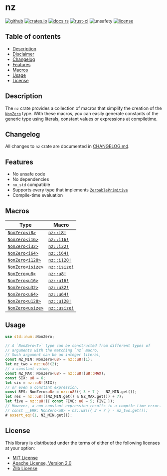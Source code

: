 # nz

[![github]](https://github.com/noelhorvath/nz)
[![crates.io]](https://crates.io/crates/nz/0.4.0)
[![docs.rs]](https://docs.rs/nz/0.4.0/nz)
[![rust-ci]](https://github.com/noelhorvath/nz/actions?query=branch%3A0.4.0)
![unsafety]
[![license]](#license)

[github]: https://img.shields.io/badge/github-8da0cb?style=for-the-badge&logo=github
[crates.io]: https://img.shields.io/badge/crates.io-0.4.0-orange?style=for-the-badge&logo=rust
[docs.rs]: https://img.shields.io/docsrs/nz/0.4.0?style=for-the-badge&logo=docs.rs
[rust-ci]: https://img.shields.io/github/actions/workflow/status/noelhorvath/nz/check.yml?branch=0.4.0&style=for-the-badge&logo=github
[unsafety]: https://img.shields.io/badge/unsafe-forbidden-brightgreen?style=for-the-badge&logo=rust
[license]: https://img.shields.io/badge/License-MIT_OR_Zlib_OR_APACHE_2.0-blue?style=for-the-badge

## Table of contents

* [Description](#description)
* [Disclaimer](#disclaimer)
* [Changelog](#changelog)
* [Features](#features)
* [Macros](#macros)
* [Usage](#usage)
* [License](#license)

## Description

The `nz` crate provides a collection of macros that simplify the creation
of the [`NonZero`] type. With these macros, you can easily generate constants
of the generic type using literals, constant values or expressions at
compiletime.

[`NonZero`]: https://doc.rust-lang.org/1.79.0/core/num/struct.NonZero.html

## Changelog

All changes to `nz` crate are documented in [CHANGELOG.md](changelog.md).

## Features

* No unsafe code
* No dependencies
* `no_std` compatible
* Supports every type that implements [`ZeroablePrimitive`]
* Compile-time evaluation

[`ZeroablePrimitive`]: https://doc.rust-lang.org/1.79.0/core/num/trait.ZeroablePrimitive.html

## Macros

| Type | Macro |
|------|-------|
| [`NonZero<i8>`](https://doc.rust-lang.org/1.79.0/core/num/type.NonZeroI8.html) | [`nz::i8!`](https://docs.rs/nz/0.4.0/nz/macro.i8.html) |
| [`NonZero<i16>`](https://doc.rust-lang.org/1.79.0/core/num/type.NonZeroI16.html) | [`nz::i16!`](https://docs.rs/nz/0.4.0/nz/macro.i16.html) |
| [`NonZero<i32>`](https://doc.rust-lang.org/1.79.0/core/num/type.NonZeroI32.html) | [`nz::i32!`](https://docs.rs/nz/0.4.0/nz/macro.i32.html) |
| [`NonZero<i64>`](https://doc.rust-lang.org/1.79.0/core/num/type.NonZeroI16.html) | [`nz::i64!`](https://docs.rs/nz/0.4.0/nz/macro.i64.html) |
| [`NonZero<i128>`](https://doc.rust-lang.org/1.79.0/core/num/type.NonZeroI128.html) | [`nz::i128!`](https://docs.rs/nz/0.4.0/nz/macro.i128.html) |
| [`NonZero<isize>`](https://doc.rust-lang.org/1.79.0/core/num/type.NonZeroIsize.html) | [`nz::isize!`](https://docs.rs/nz/0.4.0/nz/macro.isize.html) |
| [`NonZero<u8>`](https://doc.rust-lang.org/1.79.0/core/num/type.NonZeroU8.html) | [`nz::u8!`](https://docs.rs/nz/0.4.0/nz/macro.u8.html) |
| [`NonZero<u16>`](https://doc.rust-lang.org/1.79.0/core/num/type.NonZeroU16.html) | [`nz::u16!`](https://docs.rs/nz/0.4.0/nz/macro.u16.html) |
| [`NonZero<u32>`](https://doc.rust-lang.org/1.79.0/core/num/type.NonZeroU32.html) | [`nz::u32!`](https://docs.rs/nz/0.4.0/nz/macro.u32.html) |
| [`NonZero<u64>`](https://doc.rust-lang.org/1.79.0/core/num/type.NonZeroU64.html) | [`nz::u64!`](https://docs.rs/nz/0.4.0/nz/macro.u64.html) |
| [`NonZero<u128>`](https://doc.rust-lang.org/1.79.0/core/num/type.NonZeroU128.html) | [`nz::u128!`](https://docs.rs/nz/0.4.0/nz/macro.u128.html) |
| [`NonZero<usize>`](https://doc.rust-lang.org/1.79.0/core/num/type.NonZeroUsize.html) | [`nz::usize!`](https://docs.rs/nz/0.4.0/nz/macro.usize.html) |

## Usage

```rust
use std::num::NonZero;

// A `NonZero<T>` type can be constructed from different types of
// arguments with the matching `nz` macro.
// Such argument can be an integer literal,
const NZ_MIN: NonZero<u8> = nz::u8!(1);
let nz_two = nz::u8!(2);
// a constant value,
const NZ_MAX: NonZero<u8> = nz::u8!(u8::MAX);
const SIX: u8 = 6;
let six = nz::u8!(SIX);
// or even a constant expression.
const RES: NonZero<u8> = nz::u8!({ 3 + 7 } - NZ_MIN.get());
let res = nz::u8!((NZ_MIN.get() & NZ_MAX.get()) + 7);
let five = nz::u8!({ const FIVE: u8 = 5; FIVE });
// However, a non-constant expression results in a compile-time error.
// const __ERR: NonZero<u8> = nz::u8!({ 3 + 7 } - nz_two.get());
# assert_eq!(1, NZ_MIN.get());
```

## License

This library is distributed under the terms of either of the following licenses
at your option:

- [MIT License](http://opensource.org/licenses/MIT)
- [Apache License, Version 2.0](http://www.apache.org/licenses/LICENSE-2.0)
- [Zlib License](https://www.zlib.net/zlib_license.html)
